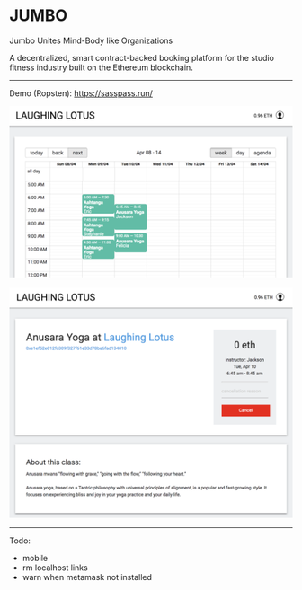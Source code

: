 # JUMBO

Jumbo Unites Mind-Body like Organizations

A decentralized, smart contract-backed booking platform for the studio fitness industry built on the Ethereum blockchain.

---

Demo (Ropsten): https://sasspass.run/

![screenshot - studio schedule](./docs/screenshot-schedule.png)

![screenshot - class detail](./docs/screenshot-classdetail.png)

---

Todo:
- mobile
- rm localhost links
- warn when metamask not installed
